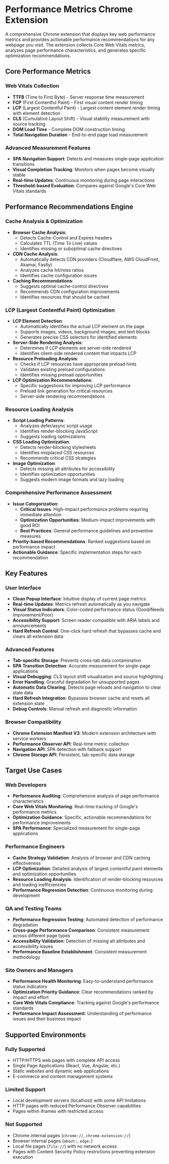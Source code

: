 # Performance Metrics Chrome Extension

A comprehensive Chrome extension that displays key web performance metrics and provides actionable performance recommendations for any webpage you visit. The extension collects Core Web Vitals metrics, analyzes page performance characteristics, and generates specific optimization recommendations.

## Core Performance Metrics

### Web Vitals Collection

- **TTFB** (Time to First Byte) - Server response time measurement
- **FCP** (First Contentful Paint) - First visual content render timing
- **LCP** (Largest Contentful Paint) - Largest content element render timing with element detection
- **CLS** (Cumulative Layout Shift) - Visual stability measurement with source tracking
- **DOM Load Time** - Complete DOM construction timing
- **Total Navigation Duration** - End-to-end page load measurement

### Advanced Measurement Features

- **SPA Navigation Support**: Detects and measures single-page application transitions
- **Visual Completion Tracking**: Monitors when pages become visually stable
- **Real-time Updates**: Continuous monitoring during page interactions
- **Threshold-based Evaluation**: Compares against Google's Core Web Vitals standards

## Performance Recommendations Engine

### Cache Analysis & Optimization

- **Browser Cache Analysis**:
  - Detects Cache-Control and Expires headers
  - Calculates TTL (Time To Live) values
  - Identifies missing or suboptimal cache directives
- **CDN Cache Analysis**:
  - Automatically detects CDN providers (Cloudflare, AWS CloudFront, Akamai, Fastly)
  - Analyzes cache hit/miss ratios
  - Identifies cache configuration issues
- **Caching Recommendations**:
  - Suggests optimal cache-control directives
  - Recommends CDN configuration improvements
  - Identifies resources that should be cached

### LCP (Largest Contentful Paint) Optimization

- **LCP Element Detection**:
  - Automatically identifies the actual LCP element on the page
  - Supports images, videos, background images, and text blocks
  - Generates precise CSS selectors for identified elements
- **Server-Side Rendering Analysis**:
  - Determines if LCP elements are server-side rendered
  - Identifies client-side rendered content that impacts LCP
- **Resource Preloading Analysis**:
  - Checks if LCP resources have appropriate preload hints
  - Validates existing preload configurations
  - Identifies missing preload opportunities
- **LCP Optimization Recommendations**:
  - Specific suggestions for improving LCP performance
  - Preload link generation for critical resources
  - Server-side rendering recommendations

### Resource Loading Analysis

- **Script Loading Patterns**:
  - Analyzes defer/async script usage
  - Identifies render-blocking JavaScript
  - Suggests loading optimizations
- **CSS Loading Optimization**:
  - Detects render-blocking stylesheets
  - Identifies misplaced CSS resources
  - Recommends critical CSS strategies
- **Image Optimization**:
  - Detects missing alt attributes for accessibility
  - Identifies optimization opportunities
  - Suggests modern image formats and lazy loading

### Comprehensive Performance Assessment

- **Issue Categorization**:
  - **Critical Issues**: High-impact performance problems requiring immediate attention
  - **Optimization Opportunities**: Medium-impact improvements with good ROI
  - **Best Practices**: General performance guidelines and preventive measures
- **Priority-based Recommendations**: Ranked suggestions based on performance impact
- **Actionable Guidance**: Specific implementation steps for each recommendation

## Key Features

### User Interface

- **Clean Popup Interface**: Intuitive display of current page metrics
- **Real-time Updates**: Metrics refresh automatically as you navigate
- **Visual Status Indicators**: Color-coded performance status (Good/Needs Improvement/Poor)
- **Accessibility Support**: Screen reader compatible with ARIA labels and announcements
- **Hard Refresh Control**: One-click hard refresh that bypasses cache and clears all extension data

### Advanced Features

- **Tab-specific Storage**: Prevents cross-tab data contamination
- **SPA Transition Detection**: Accurate measurement for single-page applications
- **Visual Debugging**: CLS layout shift visualization and source highlighting
- **Error Handling**: Graceful degradation for unsupported pages
- **Automatic Data Clearing**: Detects page reloads and navigation to clear stale data
- **Hard Refresh Integration**: Bypasses browser cache and resets all extension state
- **Debug Controls**: Manual refresh and diagnostic information

### Browser Compatibility

- **Chrome Extension Manifest V3**: Modern extension architecture with service workers
- **Performance Observer API**: Real-time metric collection
- **Navigation API**: SPA detection with fallback support
- **Chrome Storage API**: Persistent, tab-specific data storage

## Target Use Cases

### Web Developers

- **Performance Auditing**: Comprehensive analysis of page performance characteristics
- **Core Web Vitals Monitoring**: Real-time tracking of Google's performance metrics
- **Optimization Guidance**: Specific, actionable recommendations for performance improvements
- **SPA Performance**: Specialized measurement for single-page applications

### Performance Engineers

- **Cache Strategy Validation**: Analysis of browser and CDN caching effectiveness
- **LCP Optimization**: Detailed analysis of largest contentful paint elements and optimization opportunities
- **Resource Loading Analysis**: Identification of render-blocking resources and loading inefficiencies
- **Performance Regression Detection**: Continuous monitoring during development

### QA and Testing Teams

- **Performance Regression Testing**: Automated detection of performance degradation
- **Cross-page Performance Comparison**: Consistent measurement across different page types
- **Accessibility Validation**: Detection of missing alt attributes and accessibility issues
- **Performance Baseline Establishment**: Consistent measurement methodology

### Site Owners and Managers

- **Performance Health Monitoring**: Easy-to-understand performance status indicators
- **Optimization Priority Guidance**: Clear recommendations ranked by impact and effort
- **Core Web Vitals Compliance**: Tracking against Google's performance standards
- **Performance Impact Assessment**: Understanding of performance issues and their business impact

## Supported Environments

### Fully Supported

- HTTP/HTTPS web pages with complete API access
- Single Page Applications (React, Vue, Angular, etc.)
- Static websites and dynamic web applications
- E-commerce and content management systems

### Limited Support

- Local development servers (localhost) with some API limitations
- HTTP pages with reduced Performance Observer capabilities
- Pages within iframes with restricted access

### Not Supported

- Chrome internal pages (`chrome://`, `chrome-extension://`)
- Browser internal pages (`about:`, `edge:`)
- Local file pages (`file://`) with no network access
- Pages with Content Security Policy restrictions preventing extension execution
